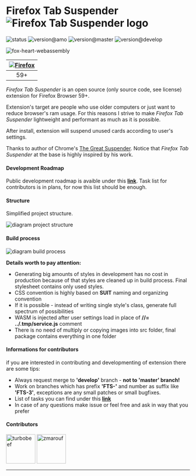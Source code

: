 # Firefox Tab Suspender  ![Firefox Tab Suspender logo](./assets/fox-64px.png "Firefox Tab Suspender Logo")
![status](https://img.shields.io/static/v1.svg?label=status&message=active&color=green "status") ![version@amo](https://img.shields.io/amo/v/ff-tab-suspender.svg "version@amo") ![version@master](https://img.shields.io/github/package-json/v/Hau-Hau/Firefox-Tab-Suspender/master.svg "version@master") ![version@develop](https://img.shields.io/github/package-json/v/Hau-Hau/Firefox-Tab-Suspender/develop.svg "version@develop")

![fox-heart-webassembly](./assets/fox-heart-webassembly.png "fox-heart-webassembly")


[![Firefox](https://raw.github.com/alrra/browser-logos/master/src/firefox/firefox_48x48.png)](https://www.mozilla.org/pl/firefox/new/) |
:---: |
59+ |

_Firefox Tab Suspender_ is an open source (only source code, see license) extension for Firefox Browser 59+.


Extension's target are people who use older computers or just want to reduce browser's ram usage. For this reasons I strive to make _Firefox Tab Suspender_ lightweight and performant as much as it is possible.

After install, extension will suspend unused cards according to user's settings.

Thanks to author of Chrome's
[The Great Suspender](https://github.com/deanoemcke/thegreatsuspender). Notice that _Firefox Tab Suspender_ at the base is highly inspired by his work.

#### Development Roadmap

Public development roadmap is avaible under this **[link](https://trello.com/b/BbbjVfl4/firefox-tab-suspender-public)**.
Task list for contributors is in plans, for now this list should be enough.

#### Structure

Simplified project structure.

![diagram project structure](./readme_assets/diagram.png "diagram project structure")

#### Build process

![diagram build process](./readme_assets/diagram_build_process.png "diagram build process")

**Details worth to pay attention:**
* Generating big amounts of styles in development has no cost in production because of that styles are cleaned up in build process. Final stylesheet contains only used styles.
* CSS convention is highly based on **SUIT** naming and organizing convention
* If it is possible - instead of writing single style's class, generate full spectrum of possibilities
* WASM is injected after user settings load in place of **//= ../.tmp/service.js** comment
* There is no need of multiply or copying images into src folder, final package contains everything in one folder

#### Informations for contributors
if you are interested in contributing and developmenting of extension there are some tips:

  * Always request merge to **'develop'** branch - **not to 'master' branch!**
  * Work on branches which has prefix **'FTS-'** and number as suffix like **'FTS-3'**, exceptions are any small patches or small bugfixes.
  * List of tasks you can find under this **[link](https://trello.com/b/BbbjVfl4/firefox-tab-suspender-public)**
  * In case of any questions make issue or feel free and ask in way that you prefer

#### Contributors

<a href="https://github.com/turbobeef"><img src="https://avatars.githubusercontent.com/turbobeef" title="turbobeef" width="80" height="80"></a> <a href="https://github.com/zmarouf"><img src="https://avatars.githubusercontent.com/zmarouf" title="zmarouf" width="80" height="80"></a>

-----
